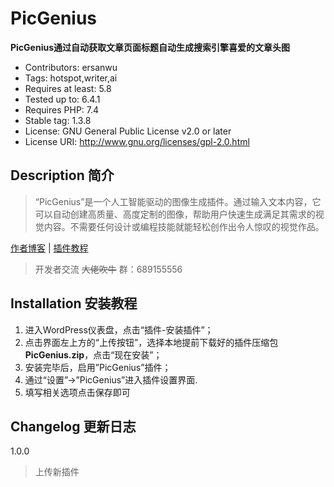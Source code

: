 # PicGenius	
**PicGenius通过自动获取文章页面标题自动生成搜索引擎喜爱的文章头图**

- Contributors: ersanwu
- Tags: hotspot,writer,ai
- Requires at least: 5.8
- Tested up to: 6.4.1
- Requires PHP: 7.4
- Stable tag: 1.3.8
- License: GNU General Public License v2.0 or later
- License URI: http://www.gnu.org/licenses/gpl-2.0.html

## Description 简介 ##

> “PicGenius”是一个人工智能驱动的图像生成插件。通过输入文本内容，它可以自动创建高质量、高度定制的图像，帮助用户快速生成满足其需求的视觉内容。不需要任何设计或编程技能就能轻松创作出令人惊叹的视觉作品。

[作者博客](https://blog.eswlnk.com "作者博客") | [插件教程](https://docs.eswlnk.com "插件教程")

> 开发者交流 ~~大佬吹牛~~ 群：689155556

## Installation 安装教程

1. 进入WordPress仪表盘，点击“插件-安装插件”；
2. 点击界面左上方的“上传按钮”，选择本地提前下载好的插件压缩包**PicGenius.zip**，点击“现在安装”；
3. 安装完毕后，启用”PicGenius”插件；
4. 通过“设置”->”PicGenius”进入插件设置界面.
5. 填写相关选项点击保存即可

## Changelog 更新日志

1.0.0

> 上传新插件
